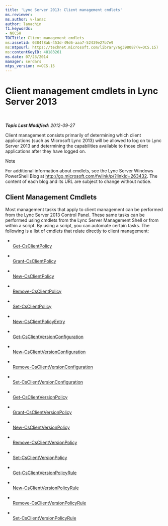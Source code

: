 ```yaml
---
title: 'Lync Server 2013: Client management cmdlets'
ms.reviewer: 
ms.author: v-lanac
author: lanachin
f1.keywords:
- NOCSH
TOCTitle: Client management cmdlets
ms:assetid: 0384f8ab-453d-49d6-aaa7-52439e27b7e9
ms:mtpsurl: https://technet.microsoft.com/library/Gg398087(v=OCS.15)
ms:contentKeyID: 48183261
ms.date: 07/23/2014
manager: serdars
mtps_version: v=OCS.15
---
```


<div data-xmlns="http://www.w3.org/1999/xhtml">

<div class="topic" data-xmlns="http://www.w3.org/1999/xhtml" data-msxsl="urn:schemas-microsoft-com:xslt" data-cs="http://msdn.microsoft.com/">

<div data-asp="http://msdn2.microsoft.com/asp">

# Client management cmdlets in Lync Server 2013

</div>

<div id="mainSection">

<div id="mainBody">

<span> </span>

_**Topic Last Modified:** 2012-09-27_

Client management consists primarily of determining which client applications (such as Microsoft Lync 2013) will be allowed to log on to Lync Server 2013 and determining the capabilities available to those client applications after they have logged on.

<div>


> [!NOTE]
> For additional information about cmdlets, see the Lync Server&nbsp;Windows PowerShell Blog at <A href="http://go.microsoft.com/fwlink/p/?linkid=263432">http://go.microsoft.com/fwlink/p/?linkId=263432</A>. The content of each blog and its URL are subject to change without notice.



</div>

<div>

## Client Management Cmdlets

Most management tasks that apply to client management can be performed from the Lync Server 2013 Control Panel. These same tasks can be performed using cmdlets from the Lync Server Management Shell or from within a script. By using a script, you can automate certain tasks. The following is a list of cmdlets that relate directly to client management:

  - <span></span>  
    [Get-CsClientPolicy](https://technet.microsoft.com/en-us/library/Gg398830(v=OCS.15))

  - <span></span>  
    [Grant-CsClientPolicy](https://technet.microsoft.com/en-us/library/Gg412942(v=OCS.15))

  - <span></span>  
    [New-CsClientPolicy](https://technet.microsoft.com/en-us/library/Gg425949(v=OCS.15))

  - <span></span>  
    [Remove-CsClientPolicy](https://technet.microsoft.com/en-us/library/Gg425772(v=OCS.15))

  - <span></span>  
    [Set-CsClientPolicy](https://technet.microsoft.com/en-us/library/Gg398300(v=OCS.15))

<!-- end list -->

  - <span></span>  
    [New-CsClientPolicyEntry](https://technet.microsoft.com/en-us/library/Gg399046(v=OCS.15))

<!-- end list -->

  - <span></span>  
    [Get-CsClientVersionConfiguration](https://technet.microsoft.com/en-us/library/Gg399072(v=OCS.15))

  - <span></span>  
    [New-CsClientVersionConfiguration](https://technet.microsoft.com/en-us/library/Gg399029(v=OCS.15))

  - <span></span>  
    [Remove-CsClientVersionConfiguration](https://technet.microsoft.com/en-us/library/Gg425925(v=OCS.15))

  - <span></span>  
    [Set-CsClientVersionConfiguration](https://technet.microsoft.com/en-us/library/Gg398623(v=OCS.15))

<!-- end list -->

  - <span></span>  
    [Get-CsClientVersionPolicy](https://technet.microsoft.com/en-us/library/Gg398957(v=OCS.15))

  - <span></span>  
    [Grant-CsClientVersionPolicy](https://technet.microsoft.com/en-us/library/Gg412903(v=OCS.15))

  - <span></span>  
    [New-CsClientVersionPolicy](https://technet.microsoft.com/en-us/library/Gg398709(v=OCS.15))

  - <span></span>  
    [Remove-CsClientVersionPolicy](https://technet.microsoft.com/en-us/library/Gg425801(v=OCS.15))

  - <span></span>  
    [Set-CsClientVersionPolicy](https://technet.microsoft.com/en-us/library/Gg398876(v=OCS.15))

<!-- end list -->

  - <span></span>  
    [Get-CsClientVersionPolicyRule](https://technet.microsoft.com/en-us/library/Gg413048(v=OCS.15))

  - <span></span>  
    [New-CsClientVersionPolicyRule](https://technet.microsoft.com/en-us/library/Gg398905(v=OCS.15))

  - <span></span>  
    [Remove-CsClientVersionPolicyRule](https://technet.microsoft.com/en-us/library/Gg398541(v=OCS.15))

  - <span></span>  
    [Set-CsClientVersionPolicyRule](https://technet.microsoft.com/en-us/library/Gg425790(v=OCS.15))

</div>

</div>

<span> </span>

</div>

</div>

</div>


